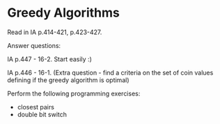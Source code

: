 # Greedy Algorithms

Read in IA p.414-421, p.423-427.


Answer questions:

IA p.447 - 16-2. Start easily :) 

IA p.446 - 16-1. (Extra question - find a criteria on the set of coin values defining if the greedy algorithm is optimal)


Perform the following programming exercises:

- closest pairs
- double bit switch